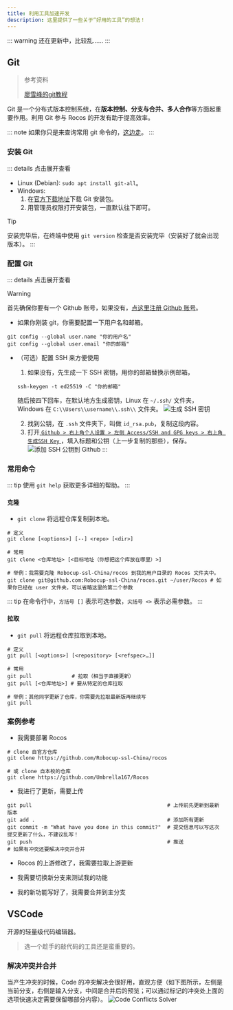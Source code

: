 ```yaml
---
title: 利用工具加速开发
description: 这里提供了一些关于“好用的工具”的想法！
---
```


::: warning
还在更新中，比较乱……
:::

## Git

> 参考资料
>
>[廖雪峰的git教程](https://www.liaoxuefeng.com/wiki/896043488029600)

Git 是一个分布式版本控制系统，在**版本控制、分支与合并、多人合作**等方面起重要作用。利用 Git 参与 Rocos 的开发有助于提高效率。

::: note
如果你只是来查询常用 git 命令的，[这边走](#常用命令)。
:::

### 安装 Git

::: details 点击展开查看
- Linux (Debian): `sudo apt install git-all`。
- Windows:
    1. 在[官方下载地址](https://git-scm.com/download/)下载 Git 安装包。
    2. 用管理员权限打开安装包，一直默认往下即可。

>[!tip]
>安装完毕后，在终端中使用 `git version` 检查是否安装完毕（安装好了就会出现版本）。
:::

### 配置 Git

::: details 点击展开查看
>[!warning]
>首先确保你要有一个 Github 账号，如果没有，[点这里注册 Github 账号](https://github.com/signup/)。


- 如果你刚装 git，你需要配置一下用户名和邮箱。
```shell
git config --global user.name "你的用户名"
git config --global user.email "你的邮箱"
```

- （可选）配置 SSH 来方便使用
    1. 如果没有，先生成一下 SSH 密钥，用你的邮箱替换示例邮箱，
    ``` shell
    ssh-keygen -t ed25519 -C "你的邮箱"
    ```
    随后按四下回车，在默认地方生成密钥，Linux 在 `~/.ssh/` 文件夹，Windows 在 `C:\\Users\\username\\.ssh\\` 文件夹。
    ![生成 SSH 密钥](https://cdn.jsdelivr.net/gh/saltapocalypse/CDN/ZJHU_Rocos_Wiki/src.freshman.tools.ssh-keygen.png)
    
    2. 找到公钥，在 `.ssh` 文件夹下，叫做 `id_rsa.pub`，复制这段内容。
    3. 打开[ `Github > 右上角个人设置 > 左侧 Access/SSH and GPG keys > 右上角 生成SSH Key` ](https://github.com/settings/ssh/new)，填入标题和公钥（上一步复制的那些），保存。
    ![添加 SSH 公钥到 Github](https://cdn.jsdelivr.net/gh/saltapocalypse/CDN/ZJHU_Rocos_Wiki/src.freshman.tools.Add_SSH_key.png)
:::

### 常用命令

::: tip
使用 `git help` 获取更多详细的帮助。
:::

#### 克隆

- `git clone` 将远程仓库复制到本地。

``` shell
# 定义
git clone [<options>] [--] <repo> [<dir>]

# 常用
git clone <仓库地址> [<目标地址（你想把这个库放在哪里）>]

# 举例：我需要克隆 Robocup-ssl-China/rocos 到我的用户目录的 Rocos 文件夹中。
git clone git@github.com:Robocup-ssl-China/rocos.git ~/user/Rocos # 如果你已经在 user 文件夹，可以省略这里的第二个参数
```

::: tip
在命令行中，`方括号 []` 表示可选参数，`尖括号 <>` 表示必需参数。
:::

#### 拉取

- `git pull` 将远程仓库拉取到本地。

``` shell
# 定义
git pull [<options>] [<repository> [<refspec>…​]]

# 常用
git pull             # 拉取（相当于直接更新）
git pull [<仓库地址>] # 要从特定的仓库拉取

# 举例：其他同学更新了仓库，你需要先拉取最新版再继续写
git pull
```

####

### 案例参考

- 我需要部署 Rocos
``` shell
# clone 自官方仓库
git clone https://github.com/Robocup-ssl-China/rocos

# 或 clone 自本校的仓库
git clone https://github.com/Umbrella167/Rocos
```

- 我进行了更新，需要上传
``` shell
git pull                                            # 上传前先更新到最新版本
git add .                                           # 添加所有更新
git commit -m "What have you done in this commit?"  # 提交信息可以写这次提交更新了什么，不建议乱写！
git push                                            # 推送
# 如果有冲突还要解决冲突并合并
```

- Rocos 的上游修改了，我需要拉取上游更新

- 我需要切换新分支来测试我的功能

- 我的新功能写好了，我需要合并到主分支

## VSCode

开源的轻量级代码编辑器。

>选一个趁手的敲代码的工具还是蛮重要的。

### 解决冲突并合并

当产生冲突的时候，Code 的冲突解决会很好用，直观方便（如下图所示，左侧是当前分支，右侧是输入分支，中间是合并后的预览；可以通过标记的冲突处上面的选项快速决定需要保留哪部分内容）。
![Code Conflicts Solver](https://cdn.jsdelivr.net/gh/saltapocalypse/CDN/ZJHU_Rocos_Wiki/src.freshman.tools.Code_solve_conflicts.png)